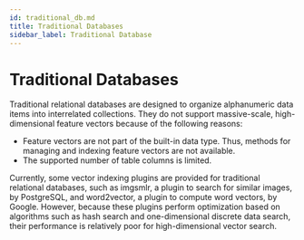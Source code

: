 ```yaml
---
id: traditional_db.md
title: Traditional Databases
sidebar_label: Traditional Database
---
```


# Traditional Databases

Traditional relational databases are designed to organize alphanumeric data items into interrelated collections. They do not support massive-scale, high-dimensional feature vectors because of the following reasons:

- Feature vectors are not part of the built-in data type. Thus, methods for managing and indexing feature vectors are not available. 
- The supported number of table columns is limited.


Currently, some vector indexing plugins are provided for traditional relational databases, such as imgsmlr, a plugin to search for similar images, by PostgreSQL, and word2vector, a plugin to compute word vectors, by Google. However, because these plugins perform optimization based on algorithms such as hash search and one-dimensional discrete data search, their performance is relatively poor for high-dimensional vector search.

